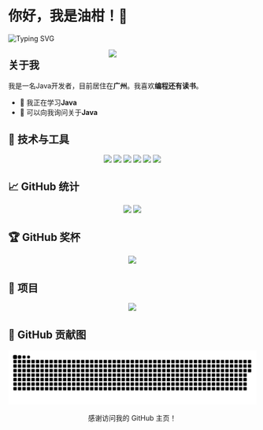 # 你好，我是油柑！👋

![Typing SVG](https://readme-typing-svg.herokuapp.com?font=Fira+Code&color=00FF00&center=true&vCenter=true&lines=欢迎来到我的GitHub主页!;我是一名充满激情的开发者.;我热爱编程和阅读。)

<img align="right" width="300" src="https://media.giphy.com/media/qgQUggAC3Pfv687qPC/giphy.gif">

## 关于我

我是一名Java开发者，目前居住在**广州**。我喜欢**编程还有读书**。

- 🌱 我正在学习**Java**
- 💬 可以向我询问关于**Java**

## 🔧 技术与工具

<p align="center">
  <img src="https://img.shields.io/badge/Java-007396?style=for-the-badge&logo=java&logoColor=white" />
  <img src="https://img.shields.io/badge/Vue.js-4FC08D?style=for-the-badge&logo=vue.js&logoColor=white" />
  <img src="https://img.shields.io/badge/React-61DAFB?style=for-the-badge&logo=react&logoColor=white" />
  <img src="https://img.shields.io/badge/HarmonyOS-FF0000?style=for-the-badge&logo=harmonyos&logoColor=white" />
  <img src="https://img.shields.io/badge/HTML5-E34F26?style=for-the-badge&logo=html5&logoColor=white" />
  <img src="https://img.shields.io/badge/GitHub-181717?style=for-the-badge&logo=github&logoColor=white" />
</p>

## 📈 GitHub 统计

<p align="center">
  <img height="150px" src="https://github-readme-stats.vercel.app/api?username=Yougan001&show_icons=true&theme=radical&count_private=true" />
  <img height="150px" src="https://github-readme-stats.vercel.app/api/top-langs/?username=Yougan001&layout=compact&theme=radical&langs_count=8" />
</p>

## 🏆 GitHub 奖杯

<p align="center">
  <img src="https://github-profile-trophy.vercel.app/?username=Yougan001&theme=onedark" />
</p>

## 🚀 项目

<p align="center">
  <a href="https://github.com/Yougan001/scholl-brand">
    <img src="https://github-readme-stats.vercel.app/api/pin/?username=Yougan001&repo=scholl-brand&theme=radical" />
  </a>
</p>


## 🐍 GitHub 贡献图

<p align="center">
  <img src="https://raw.githubusercontent.com/Yougan001/Yougan001/output/github-contribution-grid-snake.svg" />
</p>


<p align="center">感谢访问我的 GitHub 主页！</p>
